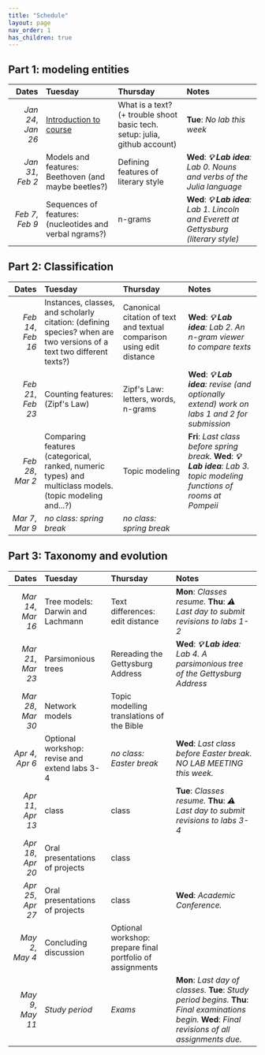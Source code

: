 ```yaml
---
title: "Schedule"
layout: page
nav_order: 1
has_children: true
---
```



## Part 1: modeling entities

| Dates | Tuesday | Thursday | Notes |
| ---: | :--- | :--- | :--- |
| *Jan 24*, *Jan 26* | [Introduction to course](../classes/intro/) | What is a text? (+ trouble shoot basic tech. setup: julia, github account) | **Tue**: *No lab this week* |
| *Jan 31*, *Feb 2* | Models and features:  Beethoven (and maybe beetles?) | Defining features of literary style | **Wed**: ***💡 Lab idea**: Lab 0. Nouns and verbs of the Julia language* |
| *Feb 7*, *Feb 9* | Sequences of features: (nucleotides and verbal ngrams?) | n-grams | **Wed**: ***💡 Lab idea**: Lab 1. Lincoln and Everett at Gettysburg (literary style)* |

## Part 2: Classification

| Dates | Tuesday | Thursday | Notes |
| ---: | :--- | :--- | :--- |
| *Feb 14*, *Feb 16* | Instances, classes, and scholarly citation: (defining species? when are two versions of a text two different texts?) | Canonical citation of text and textual comparison using edit distance | **Wed**: ***💡 Lab idea**: Lab 2. An n-gram viewer to compare texts* |
| *Feb 21*, *Feb 23* | Counting features: (Zipf's Law) | Zipf's Law: letters, words, n-grams | **Wed**: ***💡 Lab idea**: revise (and optionally extend) work on labs 1 and 2 for submission* |
| *Feb 28*, *Mar 2* | Comparing features (categorical, ranked, numeric types) and multiclass models.  (topic modeling and...?) | Topic modeling | **Fri**: *Last class before spring break.* **Wed**: ***💡 Lab idea**: Lab 3. topic modeling functions of rooms at Pompeii* |
| *Mar 7*, *Mar 9* | *no class: spring break* | *no class: spring break* |  |

## Part 3: Taxonomy and evolution

| Dates | Tuesday | Thursday | Notes |
| ---: | :--- | :--- | :--- |
| *Mar 14*, *Mar 16* | Tree models: Darwin and Lachmann | Text differences: edit distance | **Mon**: *Classes resume.* **Thu**: *⚠️ Last day to submit revisions to labs 1-2* |
| *Mar 21*, *Mar 23* | Parsimonious trees | Rereading the Gettysburg Address | **Wed**: ***💡 Lab idea**: Lab 4. A parsimonious tree of the Gettysburg Address* |
| *Mar 28*, *Mar 30* | Network models | Topic modelling translations of the Bible |  |
| *Apr 4*, *Apr 6* | Optional workshop: revise and extend labs 3-4 | *no class: Easter break* | **Wed**: *Last class before Easter break. NO LAB MEETING this week.* |
| *Apr 11*, *Apr 13* | class | class | **Tue**: *Classes resume.* **Thu**: *⚠️ Last day to submit revisions to labs 3-4* |
| *Apr 18*, *Apr 20* | Oral presentations of projects | class |  |
| *Apr 25*, *Apr 27* | Oral presentations of projects | class | **Wed**: *Academic Conference.* |
| *May 2*, *May 4* | Concluding discussion | Optional workshop: prepare final portfolio of assignments |  |
| *May 9*, *May 11* | *Study period* | *Exams* | **Mon**: *Last day of classes.* **Tue**: *Study period begins.* **Thu**: *Final examinations begin.* **Wed**: *Final revisions of all assignments due.* |